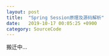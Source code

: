 ```yaml
---
layout: post
title:  "Spring Session原理及源码解析"
date:   2019-10-17 00:05:25 +0900
category: SourceCode
---
```


搬迁中...